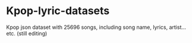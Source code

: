 # Kpop-lyric-datasets
Kpop json dataset with 25696 songs, including song name, lyrics, artist... etc.
(still editing)
